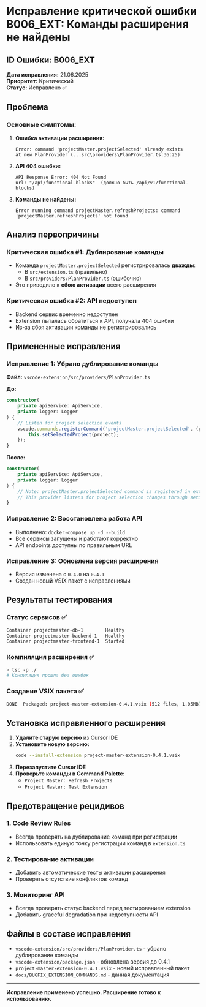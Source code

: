 # Исправление критической ошибки B006_EXT: Команды расширения не найдены

## ID Ошибки: B006_EXT
**Дата исправления:** 21.06.2025  
**Приоритет:** Критический  
**Статус:** Исправлено ✅  

## Проблема

### Основные симптомы:
1. **Ошибка активации расширения:**
   ```
   Error: command 'projectMaster.projectSelected' already exists
   at new PlanProvider (...src\providers\PlanProvider.ts:36:25)
   ```

2. **API 404 ошибки:**
   ```
   API Response Error: 404 Not Found
   url: "/api/functional-blocks"  (должно быть /api/v1/functional-blocks)
   ```

3. **Команды не найдены:**
   ```
   Error running command projectMaster.refreshProjects: command 'projectMaster.refreshProjects' not found
   ```

## Анализ первопричины

### Критическая ошибка #1: Дублирование команды
- Команда `projectMaster.projectSelected` регистрировалась **дважды**:
  - В `src/extension.ts` (правильно)  
  - В `src/providers/PlanProvider.ts` (ошибочно)
- Это приводило к **сбою активации** всего расширения

### Критическая ошибка #2: API недоступен
- Backend сервис временно недоступен
- Extension пыталась обратиться к API, получала 404 ошибки
- Из-за сбоя активации команды не регистрировались

## Примененные исправления

### Исправление 1: Убрано дублирование команды
**Файл:** `vscode-extension/src/providers/PlanProvider.ts`

**До:**
```typescript
constructor(
    private apiService: ApiService,
    private logger: Logger
) {
    // Listen for project selection events
    vscode.commands.registerCommand('projectMaster.projectSelected', (project: Project) => {
        this.setSelectedProject(project);
    });
}
```

**После:**
```typescript
constructor(
    private apiService: ApiService,
    private logger: Logger
) {
    // Note: projectMaster.projectSelected command is registered in extension.ts
    // This provider listens for project selection changes through setSelectedProject method
}
```

### Исправление 2: Восстановлена работа API
- Выполнено: `docker-compose up -d --build`
- Все сервисы запущены и работают корректно
- API endpoints доступны по правильным URL

### Исправление 3: Обновлена версия расширения
- Версия изменена с `0.4.0` на `0.4.1`
- Создан новый VSIX пакет с исправлениями

## Результаты тестирования

### Статус сервисов ✅
```bash
Container projectmaster-db-1        Healthy
Container projectmaster-backend-1   Healthy  
Container projectmaster-frontend-1  Started
```

### Компиляция расширения ✅
```bash
> tsc -p ./
# Компиляция прошла без ошибок
```

### Создание VSIX пакета ✅
```bash
DONE  Packaged: project-master-extension-0.4.1.vsix (512 files, 1.05MB)
```

## Установка исправленного расширения

1. **Удалите старую версию** из Cursor IDE
2. **Установите новую версию:**
   ```bash
   code --install-extension project-master-extension-0.4.1.vsix
   ```
3. **Перезапустите Cursor IDE**
4. **Проверьте команды в Command Palette:**
   - `Project Master: Refresh Projects`
   - `Project Master: Test Extension`

## Предотвращение рецидивов

### 1. Code Review Rules
- Всегда проверять на дублирование команд при регистрации
- Использовать единую точку регистрации команд в `extension.ts`

### 2. Тестирование активации
- Добавить автоматические тесты активации расширения
- Проверять отсутствие конфликтов команд

### 3. Мониторинг API
- Всегда проверять статус backend перед тестированием extension
- Добавить graceful degradation при недоступности API

## Файлы в составе исправления

- `vscode-extension/src/providers/PlanProvider.ts` - убрано дублирование команды
- `vscode-extension/package.json` - обновлена версия до 0.4.1
- `project-master-extension-0.4.1.vsix` - новый исправленный пакет
- `docs/BUGFIX_EXTENSION_COMMANDS.md` - данная документация

---
**Исправление применено успешно. Расширение готово к использованию.** 
